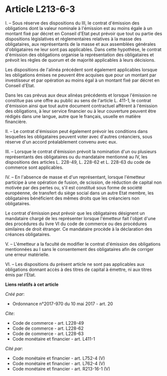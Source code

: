 # Article L213-6-3

I. – Sous réserve des dispositions du III, le contrat d'émission des obligations dont la valeur nominale à l'émission est au
moins égale à un montant fixé par décret en Conseil d'Etat peut prévoir que tout ou partie des dispositions législatives et
réglementaires relatives à la masse des obligataires, aux représentants de la masse et aux assemblées générales
d'obligataires ne leur sont pas applicables. Dans cette hypothèse, le contrat d'émission des obligations organise la
représentation des obligataires et prévoit les règles de quorum et de majorité applicables à leurs décisions.

Les dispositions de l'alinéa précédent sont également applicables lorsque les obligations émises ne peuvent être acquises que
pour un montant par investisseur et par opération au moins égal à un montant fixé par décret en Conseil d'Etat.

Dans les cas prévus aux deux alinéas précédents et lorsque l'émission ne constitue pas une offre au public au sens de
l'article L. 411-1, le contrat d'émission ainsi que tout autre document contractuel afférent à l'émission des obligations, à
leur service financier ou à leur couverture peuvent être rédigés dans une langue, autre que le français, usuelle en matière
financière.

II. – Le contrat d'émission peut également prévoir les conditions dans lesquelles les obligataires peuvent voter avec
d'autres créanciers, sous réserve d'un accord préalablement convenu avec eux.

III. – Lorsque le contrat d'émission prévoit la nomination d'un ou plusieurs représentants des obligataires ou du mandataire
mentionné au IV, les dispositions des articles L. 228-49, L. 228-62 et L. 228-63 du code de commerce sont applicables.

IV. – En l'absence de masse et d'un représentant, lorsque l'émetteur participe à une opération de fusion, de scission, de
réduction de capital non motivée par des pertes ou, s'il est constitué sous forme de société européenne, de transfert du
siège social dans un autre Etat membre, les obligataires bénéficient des mêmes droits que les créanciers non obligataires.

Le contrat d'émission peut prévoir que les obligataires désignent un mandataire chargé de les représenter lorsque l'émetteur
fait l'objet d'une des procédures du livre VI du code de commerce ou des procédures similaires de droit étranger. Ce
mandataire procède à la déclaration des créances obligataires.

V. – L'émetteur a la faculté de modifier le contrat d'émission des obligations mentionnées au I sans le consentement des
obligataires afin de corriger une erreur matérielle.

VI. – Les dispositions du présent article ne sont pas applicables aux obligations donnant accès à des titres de capital à
émettre, ni aux titres émis par l'Etat.

**Liens relatifs à cet article**

_Créé par_:

  - Ordonnance n°2017-970 du 10 mai 2017 - art. 20

_Cite_:

  - Code de commerce - art. L228-49
  - Code de commerce - art. L228-62
  - Code de commerce - art. L228-63
  - Code monétaire et financier - art. L411-1

_Cité par_:

  - Code monétaire et financier - art. L752-4 (V)
  - Code monétaire et financier - art. L762-4 (V)
  - Code monétaire et financier - art. R213-16-1 (V)
